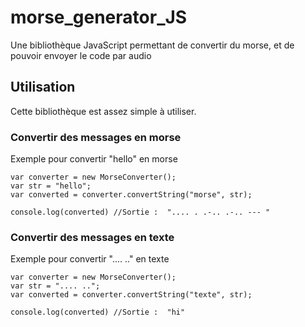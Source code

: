 # morse_generator_JS
Une bibliothèque JavaScript permettant de convertir du morse, et de pouvoir envoyer le code par audio

## Utilisation
Cette bibliothèque est assez simple à utiliser.

### Convertir des messages en morse

Exemple pour convertir "hello" en morse

```
var converter = new MorseConverter();
var str = "hello";
var converted = converter.convertString("morse", str);

console.log(converted) //Sortie :  ".... . .-.. .-.. --- "
```

### Convertir des messages en texte

Exemple pour convertir ".... .." en texte

```
var converter = new MorseConverter();
var str = ".... ..";
var converted = converter.convertString("texte", str);

console.log(converted) //Sortie :  "hi"
```
